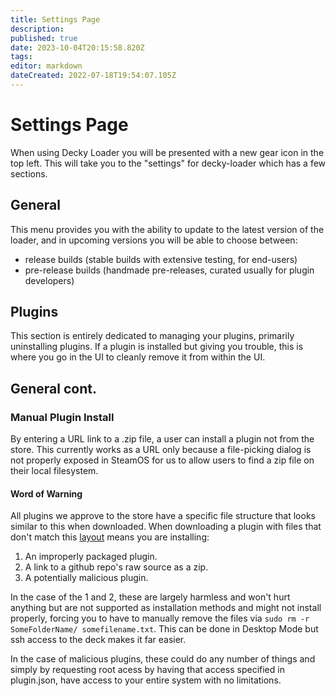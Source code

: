 ```yaml
---
title: Settings Page
description: 
published: true
date: 2023-10-04T20:15:58.820Z
tags: 
editor: markdown
dateCreated: 2022-07-18T19:54:07.105Z
---
```


# Settings Page
When using Decky Loader you will be presented with a new gear icon in the top left.
This will take you to the "settings" for decky-loader which has a few sections.

## General
This menu provides you with the ability to update to the latest version of the loader, and in upcoming versions you will be able to choose between:
 - release builds (stable builds with extensive testing, for end-users)
 - pre-release builds (handmade pre-releases, curated usually for plugin developers)
 
## Plugins

This section is entirely dedicated to managing your plugins, primarily uninstalling plugins. If a plugin is installed but giving you trouble, this is where you go in the UI to cleanly remove it from within the UI.

## General cont.

### Manual Plugin Install
By entering a URL link to a .zip file, a user can install a plugin not from the store.
This currently works as a URL only because a file-picking dialog is not properly exposed in SteamOS for us to allow users to find a zip file on their local filesystem.

#### Word of Warning
All plugins we approve to the store have a specific file structure that looks similar to this when downloaded.
When downloading a plugin with files that don't match this [layout](/en/plugin-dev/getting-started#getting-started) means you are installing:

1. An improperly packaged plugin.
2. A link to a github repo's raw source as a zip.
3. A potentially malicious plugin.

In the case of the 1 and 2, these are largely harmless and won't hurt anything but are not supported as installation methods and might not install properly, forcing you to have to manually remove the files via ``sudo rm -r SomeFolderName/ somefilename.txt``.
This can be done in Desktop Mode but ssh access to the deck makes it far easier.

In the case of malicious plugins, these could do any number of things and simply by requesting root acess by having that access specified in plugin.json, have access to your entire system with no limitations.




